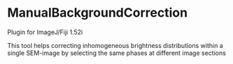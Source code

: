 # ManualBackgroundCorrection
Plugin for ImageJ/Fiji 1.52i

This tool helps correcting inhomogeneous brightness distributions within a single SEM-image by selecting the same phases at different image sections
